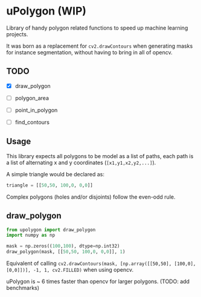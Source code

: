 # uPolygon (WIP)
Library of handy polygon related functions to speed up machine learning projects.

It was born as a replacement for `cv2.drawContours` when generating masks for instance segmentation, without having to bring in all of opencv.

## TODO
- [x] draw_polygon
- [ ] polygon_area
- [ ] point_in_polygon
- [ ] find_contours


## Usage
This library expects all polygons to be model as a list of paths, each path is a list of alternating x and y coordinates (`[x1,y1,x2,y2,...]`). 

A simple triangle would be declared as: 
```python
triangle = [[50,50, 100,0, 0,0]]
```

Complex polygons (holes and/or disjoints) follow the even-odd rule. 


## draw_polygon
```python
from upolygon import draw_polygon 
import numpy as np

mask = np.zeros((100,100), dtype=np.int32)
draw_polygon(mask, [[50,50, 100,0, 0,0]], 1)
```

Equivalent of calling `cv2.drawContours(mask, [np.array([[50,50], [100,0], [0,0]])], -1, 1, cv2.FILLED)` when using opencv. 

uPolygon is ~ 6 times faster than opencv for larger polygons. (TODO: add benchmarks)